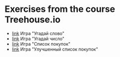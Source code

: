 # Exercises from the course Treehouse.io
* [link](basic/letter_game.py) Игра "Угадай слово"
* [link](basic/letter_game.py) Игра "Угадай число"
* [link](basic/shopping_list.py) Игра "Список покупок"
* [link](basic/shopping_list_2.py) Игра "Улучшенный список покупок"